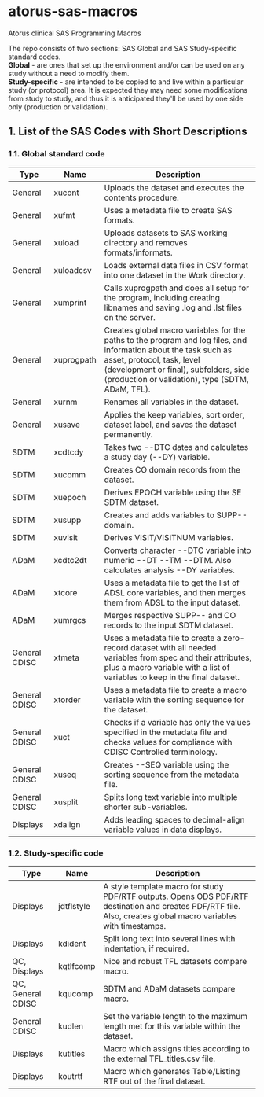 # atorus-sas-macros
Atorus clinical SAS Programming Macros

The repo consists of two sections: SAS Global and SAS Study-specific standard codes.
</br>**Global** - are ones that set up the environment and/or can be used on any study without a need to modify them.
</br>**Study-specific** - are intended to be copied to and live within a particular study (or protocol) area. It is expected they may need some modifications from study to study, and thus it is anticipated
they'll be used by one side only (production or validation).

## 1. List of the SAS Codes with Short Descriptions
### 1.1. Global standard code
| Type          | Name       | Description                                                                                                                                                                                                                                       |
|---------------|------------|---------------------------------------------------------------------------------------------------------------------------------------------------------------------------------------------------------------------------------------------------|
| General       | xucont     | Uploads the dataset   and executes the contents procedure.                                                                                                                                                                                        |
| General       | xufmt      | Uses a metadata file   to create SAS formats.                                                                                                                                                                                                     |
| General       | xuload     | Uploads datasets to   SAS working directory and removes formats/informats.                                                                                                                                                                        |
| General       | xuloadcsv  | Loads external data   files in CSV format into one dataset in the Work directory.                                                                                                                                                                 |
| General       | xumprint   | Calls xuprogpath and   does all setup for the program, including creating libnames and saving .log   and .lst files on the server.                                                                                                                |
| General       | xuprogpath | Creates global macro   variables for the paths to the program and log files, and information about   the task such as asset, protocol, task, level (development or final),   subfolders, side (production or validation), type (SDTM, ADaM, TFL). |
| General       | xurnm      | Renames all variables   in the dataset.                                                                                                                                                                                                           |
| General       | xusave     | Applies the keep   variables, sort order, dataset label, and saves the dataset permanently.                                                                                                                                                       |
| SDTM          | xcdtcdy    | Takes two --DTC dates   and calculates a study day (--DY) variable.                                                                                                                                                                               |
| SDTM          | xucomm     | Creates CO domain   records from the dataset.                                                                                                                                                                                                     |
| SDTM          | xuepoch    | Derives EPOCH   variable using the SE SDTM dataset.                                                                                                                                                                                               |
| SDTM          | xusupp     | Creates and adds   variables to SUPP-- domain.                                                                                                                                                                                                    |
| SDTM          | xuvisit    | Derives   VISIT/VISITNUM variables.                                                                                                                                                                                                               |
| ADaM          | xcdtc2dt   | Converts character   --DTC variable into numeric --DT --TM --DTM. Also calculates analysis --DY   variables.                                                                                                                                      |
| ADaM          | xtcore     | Uses a metadata file   to get the list of ADSL core variables, and then merges them from ADSL to the   input dataset.                                                                                                                             |
| ADaM          | xumrgcs    | Merges respective   SUPP-- and CO records to the input SDTM dataset.                                                                                                                                                                              |
| General CDISC | xtmeta     | Uses a metadata file   to create a zero-record dataset with all needed variables from spec and their   attributes, plus a macro variable with a list of variables to keep in the   final dataset.                                                 |
| General CDISC | xtorder    | Uses a metadata file   to create a macro variable with the sorting sequence for the dataset.                                                                                                                                                      |
| General CDISC | xuct       | Checks if a variable   has only the values specified in the metadata file and checks values for   compliance with CDISC Controlled terminology.                                                                                                   |
| General CDISC | xuseq      | Creates --SEQ   variable using the sorting sequence from the metadata file.                                                                                                                                                                       |
| General CDISC | xusplit    | Splits long text   variable into multiple shorter sub-variables.                                                                                                                                                                                  |
| Displays      | xdalign    | Adds leading spaces   to decimal-align variable values in data displays.                                                                                                                                                                          |

### 1.2. Study-specific code
| Type              | Name       | Description                                                                                                                                                         |
|-------------------|------------|---------------------------------------------------------------------------------------------------------------------------------------------------------------------|
| Displays          | jdtflstyle | A style template macro for study   PDF/RTF outputs. Opens ODS PDF/RTF destination and creates PDF/RTF file.   Also, creates global macro variables with timestamps. |
| Displays          | kdident    | Split long text into several   lines with indentation, if required.                                                                                                 |
| QC, Displays      | kqtlfcomp  | Nice and robust TFL datasets   compare macro.                                                                                                                       |
| QC, General CDISC | kqucomp    | SDTM and ADaM datasets compare   macro.                                                                                                                             |
| General CDISC     | kudlen     | Set the variable length to the   maximum length met for this variable within the dataset.                                                                           |
| Displays          | kutitles   | Macro which assigns titles   according to the external TFL_titles.csv file.                                                                                         |
| Displays          | koutrtf   | Macro which generates Table/Listing RTF out of the final dataset.                                                                                         |